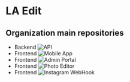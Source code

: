 # LA Edit

## Organization main repositories
- Backend ![API](https://github.com/la-edit-app/laedit-api)
- Frontend ![Mobile App](https://github.com/la-edit-app/laedit-reactnative-feature-support4k)
- Frontend ![Admin Portal](https://github.com/la-edit-app/laedit-admin)
- Frontend ![Photo Editor](https://github.com/la-edit-app/laedit-photoeditor-react)
- Frontend ![Instagram WebHook](https://github.com/la-edit-app/laedit-instagram-graph-api-webhook)

